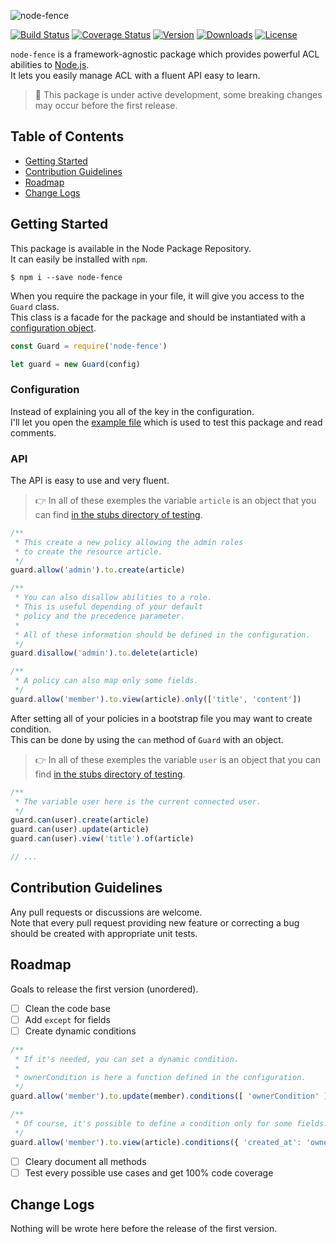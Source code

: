 ![node-fence](https://cloud.githubusercontent.com/assets/2793951/18944300/f16230ca-8624-11e6-909a-46411104d7f3.png)

[![Build Status](https://img.shields.io/travis/RomainLanz/node-fence/master.svg?style=flat-square)](https://travis-ci.org/RomainLanz/node-fence)
[![Coverage Status](https://img.shields.io/coveralls/RomainLanz/node-fence/master.svg?style=flat-square)](https://coveralls.io/github/RomainLanz/node-fence?branch=master)
[![Version](https://img.shields.io/npm/v/node-fence.svg?style=flat-square)](https://www.npmjs.com/package/node-fence)
[![Downloads](https://img.shields.io/npm/dt/node-fence.svg?style=flat-square)](https://www.npmjs.com/package/node-fence)
[![License](https://img.shields.io/npm/l/node-fence.svg?style=flat-square)](https://opensource.org/licenses/MIT)

`node-fence` is a framework-agnostic package which provides powerful ACL abilities to [Node.js](https://nodejs.org).<br>
It lets you easily manage ACL with a fluent API easy to learn.

> :pray: This package is under active development, some breaking changes may occur before the first release.

## Table of Contents

 * [Getting Started](#getting-started)
 * [Contribution Guidelines](#contribution-guidelines)
 * [Roadmap](#roadmap)
 * [Change Logs](#change-logs)

## Getting Started

This package is available in the Node Package Repository.<br>
It can easily be installed with `npm`.

```shell
$ npm i --save node-fence
```

When you require the package in your file, it will give you access to the `Guard` class.<br>
This class is a facade for the package and should be instantiated with a [configuration object](#configuration).

```javascript
const Guard = require('node-fence')

let guard = new Guard(config)
```

### Configuration

Instead of explaining you all of the key in the configuration.<br>
I'll let you open the [example file](https://github.com/RomainLanz/node-fence/blob/master/tests/stubs/config.js) which is used to test this package and read comments.

### API

The API is easy to use and very fluent.<br>

> :point_right: In all of these exemples the variable `article` is an object that you can find [in the stubs directory of testing](https://github.com/RomainLanz/node-fence/blob/master/tests/stubs/article.js).

```javascript
/**
 * This create a new policy allowing the admin roles
 * to create the resource article.
 */
guard.allow('admin').to.create(article)

/**
 * You can also disallow abilities to a role.
 * This is useful depending of your default
 * policy and the precedence parameter.
 *
 * All of these information should be defined in the configuration.
 */
guard.disallow('admin').to.delete(article)

/**
 * A policy can also map only some fields.
 */
guard.allow('member').to.view(article).only(['title', 'content'])
```

After setting all of your policies in a bootstrap file you may want to create condition.<br>
This can be done by using the `can` method of `Guard` with an object.

> :point_right: In all of these exemples the variable `user` is an object that you can find [in the stubs directory of testing](https://github.com/RomainLanz/node-fence/blob/master/tests/stubs/user.js).

```javascript
/**
 * The variable user here is the current connected user.
 */
guard.can(user).create(article)
guard.can(user).update(article)
guard.can(user).view('title').of(article)

// ...
```

## Contribution Guidelines

Any pull requests or discussions are welcome.<br>
Note that every pull request providing new feature or correcting a bug should be created with appropriate unit tests.

## Roadmap

Goals to release the first version (unordered).

 - [ ] Clean the code base
 - [ ] Add `except` for fields
 - [ ] Create dynamic conditions
```javascript
/**
 * If it's needed, you can set a dynamic condition.
 *
 * ownerCondition is here a function defined in the configuration.
 */
guard.allow('member').to.update(member).conditions([ 'ownerCondition' ])

/**
 * Of course, it's possible to define a condition only for some fields.
 */
guard.allow('member').to.view(article).conditions({ 'created_at': 'ownerCondition' })
```
 - [ ] Cleary document all methods
 - [ ] Test every possible use cases and get 100% code coverage

## Change Logs

Nothing will be wrote here before the release of the first version.
